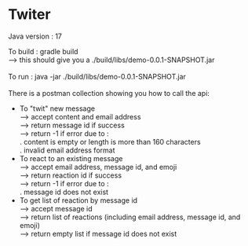 # Twiter

Java version : 17

To build : gradle build <br>
--> this should give you a ./build/libs/demo-0.0.1-SNAPSHOT.jar<br>
<br>
To run   : java -jar ./build/libs/demo-0.0.1-SNAPSHOT.jar<br>
<br>
There is a postman collection showing you how to call the api: <br>
- To "twit" new message<br>
    --> accept content and email address<br>
    --> return message id if success<br>
    --> return -1 if error due to : <br>
          . content is empty or length is more than 160 characters<br>
          . invalid email address format<br>
- To react to an existing message<br>
    --> accept email address, message id, and emoji<br>
    --> return reaction id if success<br>
    --> return -1 if error due to : <br>
          . message id does not exist<br>
- To get list of reaction by message id<br>
    --> accept message id<br>
    --> return list of reactions (including email address, message id, and emoji)<br>
    --> return empty list if message id does not exist<br>
